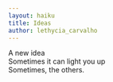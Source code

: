 ```yaml
---
layout: haiku
title: Ideas
author: lethycia_carvalho
---
```


A new idea<br>
Sometimes it can light you up<br>
Sometimes, the others.<br>
